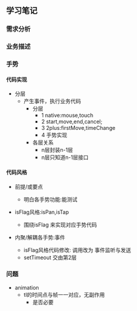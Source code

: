 ## 学习笔记
### 需求分析
### 业务描述
### 手势
#### 代码实现
- 分层
  - 产生事件，执行业务代码
    - 分层
      - 1 native:mouse,touch
      - 2 start,move,end,cancel;
      - 3 2plus:firstMove,timeChange
      - 4 手势实现
    - 各层关系
      - n层封装n-1层
      - n层只知道n-1层接口
#### 代码风格
- 前提/或要点
  - 明白各手势功能:能测试
- isFlag风格:isPan,isTap
  - 围绕isFlag 来实现对应手势代码 

- 内聚/解耦各手势:事件
  - isFlag风格代码修改: 调用改为 事件监听与发送
  - setTimeout 交由第2层


### 问题
- animation
  - tl的时间点与帧一一对应，无副作用
    - 是否必要